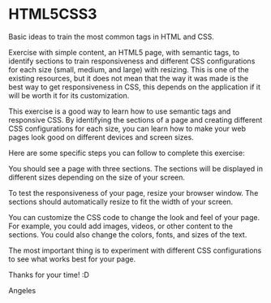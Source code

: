 # HTML5CSS3
Basic ideas to train the most common tags in HTML and CSS.

Exercise with simple content, an HTML5 page, with semantic tags, to identify sections to train responsiveness and different CSS configurations for each size (small, medium, and large) with resizing.
This is one of the existing resources, but it does not mean that the way it was made is the best way to get responsiveness in CSS, this depends on the application if it will be worth it for its customization.

This exercise is a good way to learn how to use semantic tags and responsive CSS.
By identifying the sections of a page and creating different CSS configurations for each size, you can learn how to make your web pages look good on different devices and screen sizes.

Here are some specific steps you can follow to complete this exercise:

You should see a page with three sections. The sections will be displayed in different sizes depending on the size of your screen.

To test the responsiveness of your page, resize your browser window. The sections should automatically resize to fit the width of your screen.

You can customize the CSS code to change the look and feel of your page. For example, you could add images, videos, or other content to the sections. You could also change the colors, fonts, and sizes of the text.

The most important thing is to experiment with different CSS configurations to see what works best for your page.

Thanks for your time! :D

Angeles
